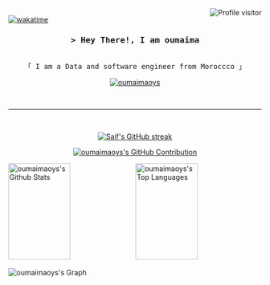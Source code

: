 <!--
<h2 align="center">
  Welcome to oumaimaoys World!
  <img src="https://media.giphy.com/media/hvRJCLFzcasrR4ia7z/giphy.gif" width="28">
</h2>
-->

<!--
<p align="center">
  <a href="https://github.com/oumaimaoys"><img src="https://readme-typing-svg.herokuapp.com/?lines=Self%20Taught%20Programmer;Front%20End%20Developer;1.5%2B%20years%20of%20coding%20experience;Always%20learning%20new%20things&center=true&width=380&height=45"></a>
</p>

 -->

<a href="https://komarev.com/ghpvc/?username=oumaimaoys">
  <img align="right" src="https://komarev.com/ghpvc/?username=oumaimaoys&label=Visitors&color=0e75b6&style=flat" alt="Profile visitor" />
</a>


[![wakatime](https://wakatime.com/badge/user/eebb3dd8-d9b2-40de-9b88-6fd6cac99dbc.svg)](https://wakatime.com/@eebb3dd8-d9b2-40de-9b88-6fd6cac99dbc)

<!-- Intro  -->
<h3 align="center">
        <samp>&gt; Hey There!, I am
                <b>oumaima</b>
        </samp>
</h3>


<p align="center"> 
  <samp>
    <br>
    「 I am a Data and software engineer from Moroccco</b> 」
    <br>
  </samp>
</p>

<p align="center">
 <a href="https://linkedin.com/in/oumaimaoys" target="_blank">
  <img src="https://img.shields.io/badge/LinkedIn-0077B5?style=for-the-badge&logo=linkedin&logoColor=white" alt="oumaimaoys"/>
 </a>
 <!-- <a href="https://dev.to/oumaimaoys" target="_blank">
  <img src="https://img.shields.io/badge/dev.to-0A0A0A?style=for-the-badge&logo=dev.to&logoColor=white" alt="oumaimaoys" />
 </a> -->
</p>

<br/>
<hr/>
<br/>

<p align="center">
  <a href="https://github.com/oumaimaoys">
    <img src="https://github-readme-streak-stats.herokuapp.com/?user=oumaimaoys&theme=radical&border=7F3FBF&background=0D1117" alt="Saif's GitHub streak"/>
  </a>
</p>

<p align="center">
  <a href="https://github.com/oumaimaoys">
    <img src="https://github-profile-summary-cards.vercel.app/api/cards/profile-details?username=oumaimaoys&theme=radical" alt="oumaimaoys's GitHub Contribution"/>
  </a>
</p>

<a> 
    <a href="https://github.com/oumaimaoys"><img alt="oumaimaoys's Github Stats" src="https://denvercoder1-github-readme-stats.vercel.app/api?username=oumaimaoys&show_icons=true&count_private=true&theme=react&border_color=7F3FBF&bg_color=0D1117&title_color=F85D7F&icon_color=F8D866" height="192px" width="49.5%"/></a>
  <a href="https://github.com/oumaimaoys"><img alt="oumaimaoys's Top Languages" src="https://denvercoder1-github-readme-stats.vercel.app/api/top-langs/?username=oumaimaoys&langs_count=8&layout=compact&theme=react&border_color=7F3FBF&bg_color=0D1117&title_color=F85D7F&icon_color=F8D866" height="192px" width="49.5%"/></a>
  <br/>
</a>


![oumaimaoys's Graph](https://github-readme-activity-graph.vercel.app/graph?username=oumaimaoys&custom_title=oumaima's%20GitHub%20Activity%20Graph&bg_color=0D1117&color=7F3FBF&line=7F3FBF&point=7F3FBF&area_color=FFFFFF&title_color=FFFFFF&area=true)
